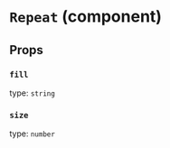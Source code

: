`Repeat` (component)
====================



Props
-----

### `fill`

type: `string`


### `size`

type: `number`

